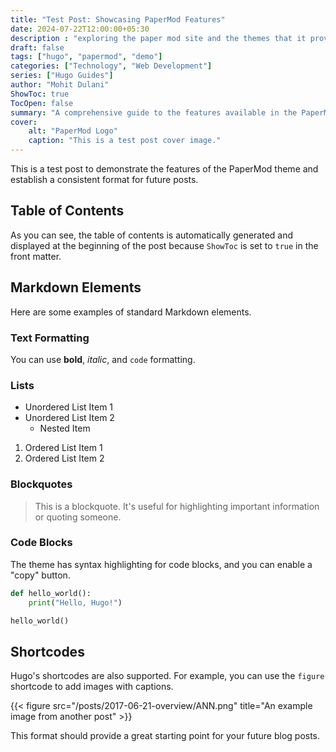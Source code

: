 ```yaml
---
title: "Test Post: Showcasing PaperMod Features"
date: 2024-07-22T12:00:00+05:30
description : "exploring the paper mod site and the themes that it provides"
draft: false
tags: ["hugo", "papermod", "demo"]
categories: ["Technology", "Web Development"]
series: ["Hugo Guides"]
author: "Mohit Dulani"
ShowToc: true
TocOpen: false
summary: "A comprehensive guide to the features available in the PaperMod theme for Hugo."
cover:
    alt: "PaperMod Logo"
    caption: "This is a test post cover image."
---
```


This is a test post to demonstrate the features of the PaperMod theme and establish a consistent format for future posts.

## Table of Contents

As you can see, the table of contents is automatically generated and displayed at the beginning of the post because `ShowToc` is set to `true` in the front matter.

## Markdown Elements

Here are some examples of standard Markdown elements.

### Text Formatting

You can use **bold**, *italic*, and `code` formatting.

### Lists

- Unordered List Item 1
- Unordered List Item 2
  - Nested Item

1. Ordered List Item 1
2. Ordered List Item 2

### Blockquotes

> This is a blockquote. It's useful for highlighting important information or quoting someone.

### Code Blocks

The theme has syntax highlighting for code blocks, and you can enable a "copy" button.

```python
def hello_world():
    print("Hello, Hugo!")

hello_world()
```

## Shortcodes

Hugo's shortcodes are also supported. For example, you can use the `figure` shortcode to add images with captions.

{{< figure src="/posts/2017-06-21-overview/ANN.png" title="An example image from another post" >}}

This format should provide a great starting point for your future blog posts.